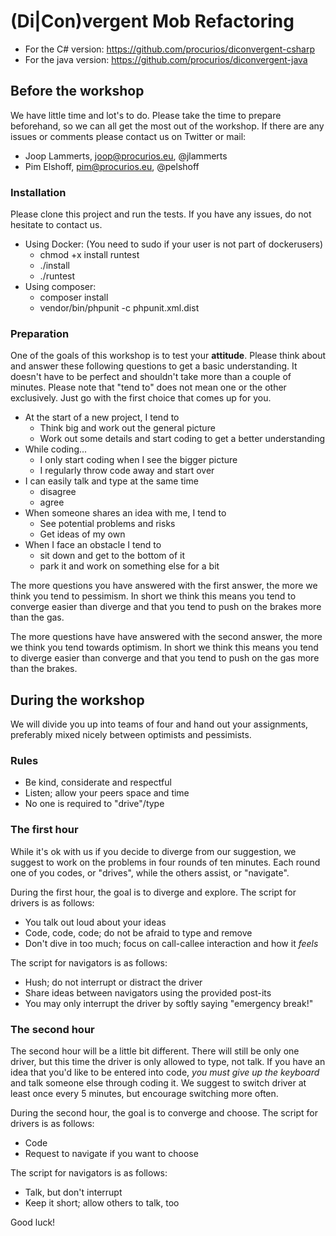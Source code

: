 # (Di|Con)vergent Mob Refactoring

* For the C# version: https://github.com/procurios/diconvergent-csharp
* For the java version: https://github.com/procurios/diconvergent-java

## Before the workshop

We have little time and lot's to do. Please take the time to prepare beforehand, so we can all get the most out of the
workshop. If there are any issues or comments please contact us on Twitter or mail:

* Joop Lammerts, joop@procurios.eu, @jlammerts
* Pim Elshoff, pim@procurios.eu, @pelshoff

### Installation

Please clone this project and run the tests. If you have any issues, do not hesitate to contact us.

* Using Docker: (You need to sudo if your user is not part of dockerusers)
  - chmod +x install runtest
  - ./install
  - ./runtest
* Using composer:
  - composer install
  - vendor/bin/phpunit -c phpunit.xml.dist

### Preparation

One of the goals of this workshop is to test your **attitude**. Please think about and answer these following questions
to get a basic understanding. It doesn't have to be perfect and shouldn't take more than a couple of minutes.
Please note that "tend to" does not mean one or the other exclusively. Just go with the first choice that comes up for
you.

* At the start of a new project, I tend to
  - Think big and work out the general picture
  - Work out some details and start coding to get a better understanding
* While coding...
  - I only start coding when I see the bigger picture
  - I regularly throw code away and start over
* I can easily talk and type at the same time
  - disagree
  - agree
* When someone shares an idea with me, I tend to
  - See potential problems and risks
  - Get ideas of my own
* When I face an obstacle I tend to
  - sit down and get to the bottom of it
  - park it and work on something else for a bit

The more questions you have answered with the first answer, the more we think you tend to pessimism. In short we think
this means you tend to converge easier than diverge and that you tend to push on the brakes more than the gas.

The more questions have have answered with the second answer, the more we think you tend towards optimism. In short we
think this means you tend to diverge easier than converge and that you tend to push on the gas more than the brakes.

## During the workshop

We will divide you up into teams of four and hand out your assignments, preferably mixed nicely between optimists and
pessimists.

### Rules

- Be kind, considerate and respectful
- Listen; allow your peers space and time
- No one is required to "drive"/type

### The first hour

While it's ok with us if you decide to diverge from our suggestion, we suggest to work on the problems in four rounds
of ten minutes. Each round one of you codes, or "drives", while the others assist, or "navigate".

During the first hour, the goal is to diverge and explore. The script for drivers is as follows:

- You talk out loud about your ideas
- Code, code, code; do not be afraid to type and remove
- Don't dive in too much; focus on call-callee interaction and how it *feels*

The script for navigators is as follows:

- Hush; do not interrupt or distract the driver
- Share ideas between navigators using the provided post-its
- You may only interrupt the driver by softly saying "emergency break!"

### The second hour

The second hour will be a little bit different. There will still be only one driver, but this time the driver is only
allowed to type, not talk. If you have an idea that you'd like to be entered into code, *you must give up the keyboard*
and talk someone else through coding it. We suggest to switch driver at least once every 5 minutes, but encourage
switching more often.

During the second hour, the goal is to converge and choose. The script for drivers is as follows:

- Code
- Request to navigate if you want to choose

The script for navigators is as follows:

- Talk, but don't interrupt
- Keep it short; allow others to talk, too

Good luck!
